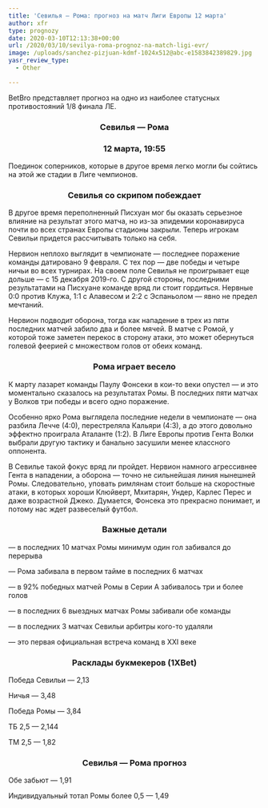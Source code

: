 ```yaml
---
title: 'Севилья — Рома: прогноз на матч Лиги Европы 12 марта'
author: xfr
type: prognozy
date: 2020-03-10T12:13:38+00:00
url: /2020/03/10/sevilya-roma-prognoz-na-match-ligi-evr/
image: /uploads/sanchez-pizjuan-kdmf-1024x512@abc-e1583842389829.jpg
yasr_review_type:
  - Other

---
```

BetBro представляет прогноз на одно из наиболее статусных противостояний 1/8 финала ЛЕ.

<h3 style="text-align: center">
  Севилья &#8212; Рома
</h3>

<h3 style="text-align: center">
  12 марта, 19:55
</h3>

Поединок соперников, которые в другое время легко могли бы сойтись на этой же стадии в Лиге чемпионов.

<h3 style="text-align: center">
  Севилья со скрипом побеждает
</h3>

В другое время переполненный Писхуан мог бы оказать серьезное влияние на результат этого матча, но из-за эпидемии коронавируса почти во всех странах Европы стадионы закрыли. Теперь игрокам Севильи придется рассчитывать только на себя.

Нервион неплохо выглядит в чемпионате &#8212; последнее поражение команды датировано 9 февраля. С тех пор &#8212; две победы и четыре ничьи во всех турнирах. На своем поле Севилья не проигрывает еще дольше &#8212; с 15 декабря 2019-го. С другой стороны, последними результатами на Писхуане команде вряд ли стоит гордиться. Нервные 0:0 против Клужа, 1:1 с Алавесом и 2:2 с Эспаньолом &#8212; явно не предел мечтаний.

Нервион подводит оборона, тогда как нападение в трех из пяти последних матчей забило два и более мячей. В матче с Ромой, у которой тоже заметен перекос в сторону атаки, это может обернуться голевой феерией с множеством голов от обеих команд.

<h3 style="text-align: center">
  Рома играет весело
</h3>

К марту лазарет команды Паулу Фонсеки в кои-то веки опустел &#8212; и это моментально сказалось на результатах Ромы. В последних пяти матчах у Волков три победы и всего одно поражение.

Особенно ярко Рома выглядела последние недели в чемпионате &#8212; она разбила Лечче (4:0), перестреляла Кальяри (4:3), а до этого довольно эффектно проиграла Аталанте (1:2). В Лиге Европы против Гента Волки выбрали другую тактику и банально засушили менее классного оппонента.

В Севилье такой фокус вряд ли пройдет. Нервион намного агрессивнее Гента в нападении, а оборона &#8212; точно не сильнейшая линия нынешней Ромы. Следовательно, уповать римлянам стоит больше на скоростные атаки, в которых хороши Клюйверт, Мхитарян, Ундер, Карлес Перес и даже возрастной Джеко. Думается, Фонсека это прекрасно понимает, и потому нас ждет развеселый футбол.

<h3 style="text-align: center">
  <strong>Важные детали</strong>
</h3>

&#8212; в последних 10 матчах Ромы минимум один гол забивался до перерыва

&#8212; Рома забивала в первом тайме в последних 6 матчах

&#8212; в 92% победных матчей Ромы в Серии А забивалось три и более голов

&#8212; в последних 6 выездных матчах Ромы забивали обе команды

&#8212; в последних 3 матчах Севильи арбитры кого-то удаляли

&#8212; это первая официальная встреча команд в XXI веке

<h3 style="text-align: center">
  <strong>Расклады букмекеров (1XBet)</strong>
</h3>

Победа Севильи &#8212; 2,13

Ничья &#8212; 3,48

Победа Ромы &#8212; 3,84

ТБ 2,5 &#8212; 2,144

ТМ 2,5 &#8212; 1,82

<h3 style="text-align: center">
  Севилья &#8212; Рома прогноз
</h3>

Обе забьют &#8212; 1,91

Индивидуальный тотал Ромы более 0,5 &#8212; 1,49